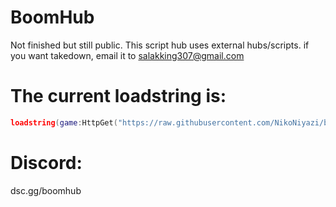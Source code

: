 # BoomHub
Not finished but still public.
This script hub uses external hubs/scripts. if you want takedown, email it to salakking307@gmail.com
# The current loadstring is:
```lua
loadstring(game:HttpGet("https://raw.githubusercontent.com/NikoNiyazi/boomhub/main/main.lua",true))()
```
# Discord: 
dsc.gg/boomhub
